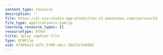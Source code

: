 ```yaml
---
content_type: resource
description: ''
file: https://ol-ocw-studio-app-production.s3.amazonaws.com/courses/14-01-principles-of-microeconomics-fall-2018/4fd95a13a2fc5f88a4cc20a71c5ab902_B6wI0CE4GjM.vtt
file_type: application/x-subrip
learning_resource_types: []
resourcetype: Other
title: 3play caption file
type: OCWFile
uid: 4fd95a13-a2fc-5f88-a4cc-20a71c5ab902
---
```

